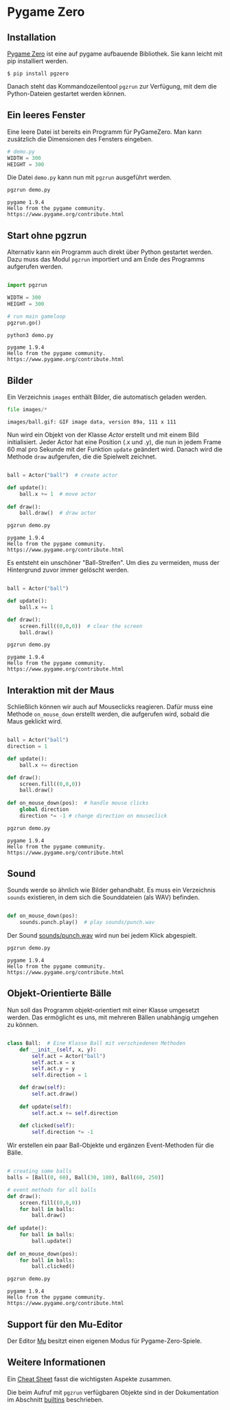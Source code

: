 
# Pygame Zero

## Installation 

[Pygame Zero](http://pygame-zero.readthedocs.io) ist eine auf 
pygame aufbauende Bibliothek. Sie kann 
leicht mit pip installiert werden.

    $ pip install pgzero
    
Danach steht das Kommandozeilentool `pgzrun` zur 
Verfügung, mit dem
die Python-Dateien gestartet werden können. 

## Ein leeres Fenster

Eine leere Datei ist bereits ein Programm für PyGameZero. Man kann zusätzlich die Dimensionen des Fensters eingeben. 


```python
# demo.py
WIDTH = 300
HEIGHT = 300
```



Die Datei `demo.py` kann nun mit `pgzrun` ausgeführt werden.


```python
pgzrun demo.py
```

    pygame 1.9.4
    Hello from the pygame community. https://www.pygame.org/contribute.html


## Start ohne pgzrun

Alternativ kann ein Programm auch direkt über Python gestartet werden. Dazu muss das Modul `pgzrun` importiert und am Ende des Programms aufgerufen werden.


```python

import pgzrun

WIDTH = 300
HEIGHT = 300

# run main gameloop
pgzrun.go()
```




```python
python3 demo.py
```

    pygame 1.9.4
    Hello from the pygame community. https://www.pygame.org/contribute.html


## Bilder

Ein Verzeichnis `images` enthält Bilder, die automatisch geladen werden.


```python
file images/*
```

    images/ball.gif: GIF image data, version 89a, 111 x 111


Nun wird ein Objekt von der Klasse *Actor* erstellt und mit einem Bild initialisiert. Jeder Actor hat eine Position (.x und .y), die nun in jedem Frame 60 mal pro Sekunde mit der Funktion `update` geändert wird. Danach wird die Methode `draw` aufgerufen, die die Spielwelt zeichnet.


```python

ball = Actor("ball")  # create actor

def update():
    ball.x += 1  # move actor
    
def draw():
    ball.draw()  # draw actor 
```




```python
pgzrun demo.py
```

    pygame 1.9.4
    Hello from the pygame community. https://www.pygame.org/contribute.html


Es entsteht ein unschöner "Ball-Streifen". Um dies zu vermeiden, muss der Hintergrund zuvor immer gelöscht werden.


```python

ball = Actor("ball")

def update():
    ball.x += 1

def draw():
    screen.fill((0,0,0))  # clear the screen
    ball.draw()
```




```python
pgzrun demo.py
```

    pygame 1.9.4
    Hello from the pygame community. https://www.pygame.org/contribute.html


## Interaktion mit der Maus

Schließlich können wir auch auf Mouseclicks reagieren. Dafür muss eine Methode `on_mouse_down` erstellt werden, die aufgerufen wird, sobald die Maus geklickt wird.


```python

ball = Actor("ball")
direction = 1

def update():
    ball.x += direction

def draw():
    screen.fill((0,0,0))
    ball.draw()
    
def on_mouse_down(pos):  # handle mouse clicks
    global direction
    direction *= -1 # change direction on mouseclick
```




```python
pgzrun demo.py
```

    pygame 1.9.4
    Hello from the pygame community. https://www.pygame.org/contribute.html


## Sound

Sounds werde so ähnlich wie Bilder gehandhabt. Es muss ein Verzeichnis `sounds` existieren, in dem sich die Sounddateien (als WAV) befinden.


```python

def on_mouse_down(pos):
    sounds.punch.play()  # play sounds/punch.wav
```



Der Sound [sounds/punch.wav](sounds/punch.wav) wird nun bei jedem Klick abgespielt.


```python
pgzrun demo.py
```

    pygame 1.9.4
    Hello from the pygame community. https://www.pygame.org/contribute.html


## Objekt-Orientierte Bälle

Nun soll das Programm objekt-orientiert mit einer Klasse umgesetzt werden. Das ermöglicht es uns, mit mehreren Bällen unabhängig umgehen zu können.


```python

class Ball:  # Eine Klasse Ball mit verschiedenen Methoden
    def __init__(self, x, y):
        self.act = Actor("ball")
        self.act.x = x
        self.act.y = y
        self.direction = 1

    def draw(self):
        self.act.draw()
        
    def update(self):
        self.act.x += self.direction
        
    def clicked(self):
        self.direction *= -1
```



Wir erstellen ein paar Ball-Objekte und ergänzen Event-Methoden für die Bälle.


```python

# creating some balls
balls = [Ball(0, 60), Ball(30, 180), Ball(60, 250)]

# event methods for all balls
def draw():
    screen.fill((0,0,0))
    for ball in balls: 
        ball.draw()
    
def update():
    for ball in balls:
        ball.update()
    
def on_mouse_down(pos):
    for ball in balls:
        ball.clicked()
```




```python
pgzrun demo.py
```

    pygame 1.9.4
    Hello from the pygame community. https://www.pygame.org/contribute.html


## Support für den Mu-Editor

Der Editor [Mu](https://codewith.mu/) besitzt einen eigenen Modus für
Pygame-Zero-Spiele.

## Weitere Informationen

Ein [Cheat Sheet](pygame-zero-cheatsheet.pdf) fasst die wichtigsten Aspekte zusammen.

Die beim Aufruf mit `pgzrun` verfügbaren Objekte sind in der Dokumentation im Abschnitt
[builtins](http://pygame-zero.readthedocs.io/en/stable/builtins.html) beschrieben.
